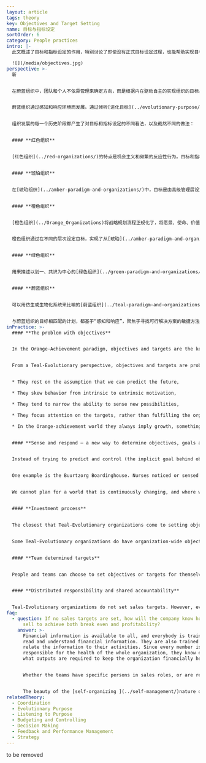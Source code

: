 ```yaml
---
layout: article
tags: theory
key: Objectives and Target Setting
name: 目标与指标设定
sortOrder: 6
category: People practices
intro: |-
  此文概述了目标和指标设定的作用，特别讨论了即使没有正式目标设定过程，也能帮助实现目标和指标的流程。

  ![](/media/objectives.jpg)
perspective: >-
  新


  在蔚蓝组织中，团队和个人不依靠管理来确定方向，而是根据内在驱动自主的实现组织的目标。不需要目标和预算形式的外部激励因素，来保证工作的完成。当成员觉得有必要的时候，会自主制定自己的目标和指标。


  蔚蓝组织通过感知和响应环境而发展。通过倾听[进化目标](../evolutionary-purpose/)，决定团队或整个组织的下一步行动。


  组织发展的每一个历史阶段都产生了对目标和指标设定的不同看法，以及截然不同的做法：


  #### **红色组织**


  [红色组织](../red-organizations/)的特点是机会主义和频繁的反应性行为。目标和指标设定不是个正式的流程，而是基于保护和/或扩大权力的内在驱动。


  #### **琥珀组织**


  在[琥珀组织](../amber-paradigm-and-organizations/)中，目标是由高级管理层设定的。来自下级的唯一输入是技术或操作信息。这些技术和信息有时是作为其工作本分上报，有时是为了回复上级的信息索求。实现这些目标的计划以指令形式向下级发布，目标包含在指令之内。成员与最高管理层几乎没有直接的接触机会，即使一线成员根据对基层情况的经验/知识，认为或建议应该采取不同的行动，也还是要遵守指令，没有机会提出。


  #### **橙色组织**


  [橙色组织](../Orange_Organizations)将战略规划流程正规化了，将愿景、使命、价值观和目标设定，定义为正式规划流程的有机部分，并通过组织作为一台机器来层层过滤并实施。从董事会和执行层出发，下发到事业部、团队或部门。然后责成各下级阶层的成员进而制定符合公司愿景、使命和目标的局部战略计划。


  橙色组织通过在不同的层次设定目标，实现了从[琥珀](../amber-paradigm-and-organizations/)的“指挥和控制”到“预测和控制”的提升。最高管理者制定总体方向和战略，并以层层相关的目标、目的和指标的形式在组织中传达。管理人员和职能人员可以自由地利用自己的创造力来实现这些目标，组织有时还会为这些贡献提供奖励。如果协调得很好，中层管理层，以及较低级别的管理层，（在一定程度上）有权决定实现目标的具体办法。如果没有经过缜密的协调，这种方法可能会导致目标博弈，有时团队之间会相互对抗以确保实现自己的目标。


  #### **绿色组织**


  用来描述以划一、共识为中心的[绿色组织](../green-paradigm-and-organizations/)的隐喻是“家庭”。绿色对权力和等级制度感到不舒服，所以把指挥和决策权从管理者转移到成员身上。但在实践中，成功的绿色组织模式中确实仍保有层级结构。管理者通常是服务型领导，他们负责支持和促进成员的成长。通常在团队级别上通过协商一致的方式设定目标和指标，以支持预定义的组织愿景和任务。


  #### **蔚蓝组织**


  可以用仿生或生物化系统来比喻的[蔚蓝组织](../teal-paradigm-and-organizations/)，围绕着明确的目标组织活动，但目标（使命）并不是由最高管理层来设定。蔚蓝的目标是一个由组织所有成员共享的自我进化性内容。


  与蔚蓝组织的目标相匹配的计划，都基于“感知和响应”，聚焦于寻找可行解决方案的敏捷方法。这种适应性过程类似于敏捷原型启动和 [[软件开发](https://en.wikipedia.org/wiki/Agile_software_development%7Cagile)] 原理。决策在整个组织的价值观框架内做出，并通过一个[建议流程](../decision-making/)获得公众协调。战略是成员与组织环境互动的有机产物。自我管理的成员可以为自己设定目标，单元团队也会决定一些目标，比如更快的周转时间，但不会设定销售、效率或其他角度的绩效目标。在立项或内容变更之前，致力于征求同事和专家的意见（蔚蓝称之为建议流程）以确保能涵盖包括财务责任在内的所有方面的要素。组织共识的价值观包括，任何一个成员或一组成员，都不能因为考虑不周或出于私利的行为或项目，而置组织于危险之中。
inPractice: >-
  #### **The problem with objectives**


  In the Orange-Achievement paradigm, objectives and targets are the key drivers for success. They are the glue that holds the organization together, and give meaning to its existence. In the Teal-Evolutionary paradigm, [purpose  ](../listening-to-purpose/)and [values ](../culture-and-values/)drive the organization. The objective is to bring to life the purpose of the organization. There are no formal systems or top-down processes in place for setting objectives and targets. All the functions of management (planning, organizing, direction-setting, investments, budgeting, etc) are done by the people doing the work. In general, Teal-Evolutionary organizations tend not to set objectives or targets.


  From a Teal-Evolutionary perspective, objectives and targets are problematic:


  * They rest on the assumption that we can predict the future,

  * They skew behavior from intrinsic to extrinsic motivation,

  * They tend to narrow the ability to sense new possibilities,

  * They focus attention on the targets, rather than fulfilling the organization’s purpose,

  * In the Orange-achievement world they always imply growth, something which is not always an inherent element of Teal organizations' purpose.


  #### **Sense and respond – a new way to determine objectives, goals and strategy**


  Instead of trying to predict and control (the implicit goal behind objectives and targets), Teal organizations sense and respond. You could say that all target setting is instead initiated locally where it is "sensed and responded" to, then cascades or emerges through the organization as a living system as needed.


  One example is the Buurtzorg Boardinghouse. Nurses noticed or sensed that primary care-givers of their patients needed a break from the ongoing demands of providing care. In response, they instituted a bed and breakfast-type solution where patients could receive care, providing care-givers a respite. There were no goals or objectives for Buurtzorg to become a bed and breakfast, but nurses sensed a need and their response of respite care took them down this path benefiting patients and care-givers in the process.


  We cannot plan for a world that is continuously changing, and where we have no control over the changes. So Teal-Evolutionary organizations work on the basis of sense and respond, rather than predict and control.


  #### **Investment process**


  The closest that Teal-Evolutionary organizations come to setting objectives is the investment process. Most organizations have an annual investment process, where each team prepares its investment plans for the next year. These plans are added up, and, if they exceed available/accessible resources, the teams have to review and adjust their plans. Whether the investments are part of the annual plan, or ad-hoc, situational investments, teams are responsible for raising the external funding themselves, or negotiate internally with other teams for funding or resources.


  Some Teal-Evolutionary organizations do have organization-wide objectives, or perhaps guidelines. For example, [Buurtzorg](http://www.buurtzorgnederland.com/), the Netherlands-based health care organization, has a target for billable hours of 60 - 65% for their mature teams.


  #### **Team determined targets**


  People and teams can choose to set objectives or targets for themselves as measures that tell them how well they are doing at meeting the organization's purpose. Machine operators may set quality or performance targets for themselves. Teams may set objectives in order to get a new project up and running, or they may have set themselves targets for turnaround times. This is simply part of self-management, as opposed to objectives and targets imposed from above (outside the team or individual). Measurements are chosen that help the team better sense key changes and respond to them.


  #### **Distributed responsibility and shared accountability**


  Teal-Evolutionary organizations do not set sales targets. However, everyone, including the sales people, are fully aware and informed of what it takes to keep the organization going. Since sales people are part of the operational teams, they know how much work is required to keep the team going.
faq:
  - question: If no sales targets are set, how will the company know how much to
      sell to achieve both break even and profitability?
    answer: >-
      Financial information is available to all, and everybody is trained to
      read and understand financial information. They are also trained how to
      relate the information to their activities. Since every member is
      responsible for the health of the whole organization, they know exactly
      what outputs are required to keep the organization financially healthy.


      Whether the teams have specific persons in sales roles, or are responsible for sales as part of their ongoing duties, everybody has a clear idea of what is happening in the marketplace, what customers' needs are and what other offerings there are.


      The beauty of the [self-organizing ](../self-management/)nature of [Teal organizations](../teal-paradigm-and-organizations/) is that they can sense and adapt to market changes in real-time. Orange-Achievement organizations have to wait for feedback from sales teams and market research, then go through a laborious target setting and decision making process and then implement changes.
relatedTheory:
  - Coordination
  - Evolutionary Purpose
  - Listening to Purpose
  - Budgeting and Controlling
  - Decision Making
  - Feedback and Performance Management
  - Strategy
---
```

to be removed